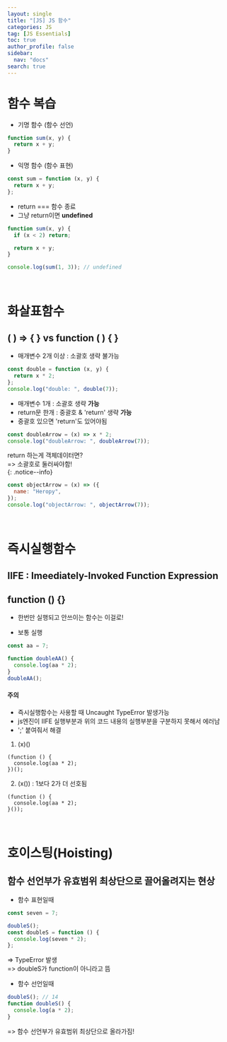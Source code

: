 ```yaml
---
layout: single
title: "[JS] JS 함수"
categories: JS
tag: [JS Essentials]
toc: true
author_profile: false
sidebar:
  nav: "docs"
search: true
---
```


# 함수 복습

- 기명 함수 (함수 선언)

```js
function sum(x, y) {
  return x + y;
}
```

- 익명 함수 (함수 표현)

```js
const sum = function (x, y) {
  return x + y;
};
```

- return === 함수 종료
- 그냥 return이면 **undefined**

```js
function sum(x, y) {
  if (x < 2) return;

  return x + y;
}

console.log(sum(1, 3)); // undefined
```

<br>

# 화살표함수

## ( ) => { } vs function ( ) { }

- 매개변수 2개 이상 : 소괄호 생략 불가능

```js
const double = function (x, y) {
  return x * 2;
};
console.log("double: ", double(7));
```

- 매개변수 1개 : 소괄호 생략 **가능**
- return문 한개 : 중괄호 & 'return' 생략 **가능**
- 중괄호 있으면 'return'도 있어야됨

```js
const doubleArrow = (x) => x * 2;
console.log("doubleArrow: ", doubleArrow(7));
```

return 하는게 객체데이터면?  
=> 소괄호로 둘러싸야함!  
{: .notice--info}

```js
const objectArrow = (x) => ({
  name: "Heropy",
});
console.log("objectArrow: ", objectArrow(7));
```

<br>

# 즉시실행함수

## IIFE : Imeediately-Invoked Function Expression

## function () {}

- 한번만 실행되고 안쓰이는 함수는 이걸로!

- 보통 실행

```js
const aa = 7;

function doubleAA() {
  console.log(aa * 2);
}
doubleAA();
```

<div class="notice--success">
  <h4>주의</h4>
  <ul>
    <li>즉시실행함수는 사용할 때 Uncaught TypeError 발생가능 </li>
    <li>js엔진이 IIFE 실행부분과 위의 코드 내용의 실행부분을 구분하지 못해서 에러남</li>
    <li>';' 붙여줘서 해결</li>
  </ul>
</div>

1. (x)()

```
(function () {
  console.log(aa * 2);
})();
```

2. (x()) : 1보다 2가 더 선호됨

```
(function () {
  console.log(aa * 2);
}());
```

<br>

# 호이스팅(Hoisting)

## 함수 선언부가 유효범위 최상단으로 끌어올려지는 현상

- 함수 표현일때

```js
const seven = 7;

doubleS();
const doubleS = function () {
  console.log(seven * 2);
};
```

=> TypeError 발생  
=> doubleS가 function이 아니라고 뜸

- 함수 선언일때

```js
doubleS(); // 14
function doubleS() {
  console.log(a * 2);
}
```

=> 함수 선언부가 유효범위 최상단으로 올라가짐!

